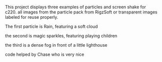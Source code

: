 This project displays three examples of particles and screen shake for c220. 
all images from the particle pack from RigzSoft or transparent images labeled for reuse properly.

The first particle is Rain, featuring a soft cloud

the second is magic sparkles, featuring playing children

the third is a dense fog in front of a little lighthouse

code helped by Chase who is very nice 
